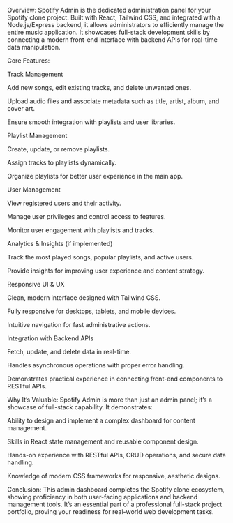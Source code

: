 Overview:
Spotify Admin is the dedicated administration panel for your Spotify clone project. Built with React, Tailwind CSS, and integrated with a Node.js/Express backend, it allows administrators to efficiently manage the entire music application. It showcases full-stack development skills by connecting a modern front-end interface with backend APIs for real-time data manipulation.

Core Features:

Track Management

Add new songs, edit existing tracks, and delete unwanted ones.

Upload audio files and associate metadata such as title, artist, album, and cover art.

Ensure smooth integration with playlists and user libraries.

Playlist Management

Create, update, or remove playlists.

Assign tracks to playlists dynamically.

Organize playlists for better user experience in the main app.

User Management

View registered users and their activity.

Manage user privileges and control access to features.

Monitor user engagement with playlists and tracks.

Analytics & Insights (if implemented)

Track the most played songs, popular playlists, and active users.

Provide insights for improving user experience and content strategy.

Responsive UI & UX

Clean, modern interface designed with Tailwind CSS.

Fully responsive for desktops, tablets, and mobile devices.

Intuitive navigation for fast administrative actions.

Integration with Backend APIs

Fetch, update, and delete data in real-time.

Handles asynchronous operations with proper error handling.

Demonstrates practical experience in connecting front-end components to RESTful APIs.

Why It’s Valuable:
Spotify Admin is more than just an admin panel; it’s a showcase of full-stack capability. It demonstrates:

Ability to design and implement a complex dashboard for content management.

Skills in React state management and reusable component design.

Hands-on experience with RESTful APIs, CRUD operations, and secure data handling.

Knowledge of modern CSS frameworks for responsive, aesthetic designs.

Conclusion:
This admin dashboard completes the Spotify clone ecosystem, showing proficiency in both user-facing applications and backend management tools. It’s an essential part of a professional full-stack project portfolio, proving your readiness for real-world web development tasks.
